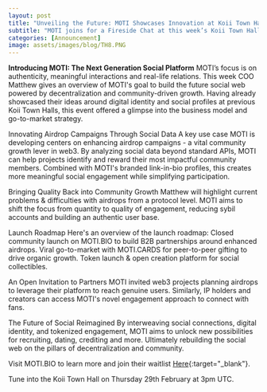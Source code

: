 ```yaml
---
layout: post
title: "Unveiling the Future: MOTI Showcases Innovation at Koii Town Hall"
subtitle: "MOTI joins for a Fireside Chat at this week’s Koii Town Hall #8 to provide exciting updates on the project's progress and vision for reshaping social engagement through Koii’s DePIN technology."
categories: [Announcement]
image: assets/images/blog/TH8.PNG
---
```

**Introducing MOTI: The Next Generation Social Platform**
MOTI’s focus is on authenticity, meaningful interactions and real-life relations. This week COO Matthew gives an overview of MOTI's goal to build the future social web powered by decentralization and community-driven growth. Having already showcased their ideas around digital identity and social profiles at previous Koii Town Halls, this event offered a glimpse into the business model and go-to-market strategy.

Innovating Airdrop Campaigns Through Social Data
A key use case MOTI is developing centers on enhancing airdrop campaigns - a vital community growth lever in web3. By analyzing social data beyond standard APIs, MOTI can help projects identify and reward their most impactful community members. Combined with MOTI's branded link-in-bio profiles, this creates more meaningful social engagement while simplifying participation.

Bringing Quality Back into Community Growth
Matthew will highlight current problems & difficulties with airdrops from a protocol level. MOTI aims to shift the focus from quantity to quality of engagement, reducing sybil accounts and building an authentic user base.

Launch Roadmap
Here's an overview of the launch roadmap:
Closed community launch on MOTI.BIO to build B2B partnerships around enhanced airdrops.
Viral go-to-market with MOTI.CARDS for peer-to-peer gifting to drive organic growth.
Token launch & open creation platform for social collectibles.

An Open Invitation to Partners
MOTI invited web3 projects planning airdrops to leverage their platform to reach genuine users. Similarly, IP holders and creators can access MOTI's novel engagement approach to connect with fans.

The Future of Social Reimagined
By interweaving social connections, digital identity, and tokenized engagement, MOTI aims to unlock new possibilities for recruiting, dating, crediting and more. Ultimately rebuilding the social web on the pillars of decentralization and community. 

Visit MOTI.BIO to learn more and join their waitlist [Here](https://moti.bio/){:target="\_blank"}. 

Tune into the Koii Town Hall on Thursday 29th February at 3pm UTC.

